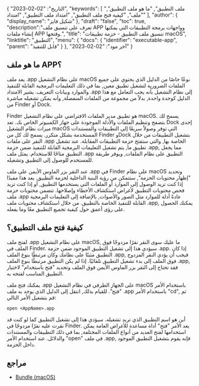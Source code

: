 {
"التاريخ": "02-02-2023",
  "keywords": [
"ملف التطبيق",
"ما هو ملف التطبيق",
"ملف",
"كيفية فتح ملف التطبيق",
"امتداد ملف التطبيق",
"امتداد"
],
  "author": {
"display_name": "شكيل فايز"
},
"draft": "false",
"toc": true,
  "description":"تعرف على تنسيق ملف APP وواجهات برمجة التطبيقات التي يمكنها إنشاء ملفات APP وفتحها.",
"title": "تنسيق ملف التطبيق - حزمة تطبيقات macOS",
"linktitle": "التطبيق",
  "menu": {
    "docs": {
      "identifier": "executable-app",
"parent": "قابل للتنفيذ"
}
},
"آخر مود": "02-02-2023"
}

## ما هو ملف APP؟

يعد ملف ‎.app على نظام التشغيل macOS نوعًا خاصًا من الدليل الذي يحتوي على جميع الملفات الضرورية لتشغيل تطبيق معين, بما في ذلك التعليمات البرمجية القابلة للتنفيذ والموارد وبيانات التعريف. يشير الامتداد .app إلى نظام التشغيل بأنه يجب التعامل مع هذا الدليل كوحدة واحدة, بدلاً من مجموعة من الملفات المنفصلة, وأنه يمكن تشغيله مباشرة من Finder أو Dock.

Finder هو تطبيق مدير الملفات الافتراضي على نظام التشغيل macOS. يسمح لك بتصفح وتنظيم الملفات والأدلة الموجودة على جهاز الكمبيوتر الخاص بك. تعد Dock إحدى ميزات نظام التشغيل macOS التي توفر وصولاً سريعًا إلى التطبيقات والمستندات المستخدمة بشكل متكرر. يسمح لك كل من Finder وDock بتشغيل التطبيقات من خلال النقر على ملفات .app الخاصة بها, والتي ستفتح حزمة التطبيقات المقابلة. عند تشغيل تطبيق ما, يتم تشغيل التعليمات البرمجية القابلة للتنفيذ ضمن حزمة .app, مما يجعل التطبيق متاحًا للاستخدام. يمثل ملف ‎.app التطبيق على نظام الملفات, ويوفر طريقة للمستخدم للوصول إلى التطبيق وتشغيله.

عند النقر بزر الماوس الأيمن على ملف ‎.app في Finder على نظام macOS وتحديد "إظهار محتويات الحزمة", ستتمكن من رؤية البنية الداخلية لحزمة التطبيق. يعد هذا مفيدًا إذا كنت تريد الوصول إلى الموارد أو الملفات التي يستخدمها التطبيق, أو إذا كنت تريد فحص محتويات التطبيق لأغراض استكشاف الأخطاء وإصلاحها. تتضمن محتويات حزمة ملف ‎.app عادةً أدلة للموارد مثل الصور والأصوات, بالإضافة إلى التعليمات البرمجية القابلة للتنفيذ الخاصة بالتطبيق. من خلال استكشاف محتويات ملف ‎.app, يمكنك الحصول على رؤى أعمق حول كيفية تجميع التطبيق معًا وما يفعله.

## كيفية فتح ملف التطبيق؟

لفتح ملف ‎.app على نظام التشغيل macOS, ما عليك سوى النقر نقرًا مزدوجًا فوق الملف في Finder. سيؤدي هذا إلى تشغيل التطبيق الموجود ضمن حزمة .app. إذا كان التطبيق مثبتًا على نظامك وكان مرتبطًا بنوع الملف ‎.app, فيجب أن يؤدي النقر المزدوج فوق الملف إلى بدء تشغيل التطبيق تلقائيًا. إذا لم يكن التطبيق مرتبطًا بنوع الملف ‎.app, فقد تحتاج إلى النقر بزر الماوس الأيمن فوق الملف وتحديد "فتح باستخدام" لاختيار التطبيق المناسب لفتحه به.

يمكنك فتح ملف ‎.app على الجهاز الطرفي في نظام التشغيل macOS باستخدام الأمر "فتح". للقيام بذلك, انتقل إلى الدليل الذي يوجد به ملف .app باستخدام الأمر "cd", ثم قم بتشغيل الأمر التالي:

```
open <AppName>.app 
```

أين<AppName> هو اسم التطبيق الذي تريد تشغيله. سيؤدي هذا إلى تشغيل التطبيق كما لو كنت قد نقرت عليه نقرًا مزدوجًا في Finder. يعد الأمر "فتح" أداة مساعدة للأغراض العامة يمكن استخدامها لفتح العديد من أنواع الملفات المختلفة, بما في ذلك التطبيقات والمستندات والدلائل. عند استخدام الأمر "open" في ملف ‎.app, فإنه يقوم بتشغيل التطبيق الموجود داخل الحزمة.

## مراجع
* [Bundle (macOS)](https://en.wikipedia.org/wiki/Bundle_(macOS))

